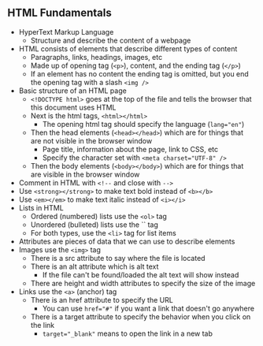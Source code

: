 ## HTML Fundamentals

- HyperText Markup Language
  - Structure and describe the content of a webpage
- HTML consists of elements that describe different types of content
  - Paragraphs, links, headings, images, etc
  - Made up of opening tag (`<p>`), content, and the ending tag (`</p>`)
  - If an element has no content the ending tag is omitted, but you end the opening tag with a slash `<img />`
- Basic structure of an HTML page
  - `<!DOCTYPE html>` goes at the top of the file and tells the browser that this document uses HTML
  - Next is the html tags, `<html></html>`
    - The opening html tag should specify the language (`lang="en"`)
  - Then the head elements (`<head></head>`) which are for things that are not visible in the browser window
    - Page title, information about the page, link to CSS, etc
    - Specify the character set with `<meta charset="UTF-8" />`
  - Then the body elements (`<body></body>`) which are for things that are visible in the browser window
- Comment in HTML with `<!--` and close with `-->`
- Use `<strong></strong>` to make text bold instead of `<b></b>`
- Use `<em></em>` to make text italic instead of `<i></i>`
- Lists in HTML
  - Ordered (numbered) lists use the `<ol>` tag
  - Unordered (bulleted) lists use the `` tag
  - For both types, use the `<li>` tag for list items
- Attributes are pieces of data that we can use to describe elements
- Images use the `<img>` tag
  - There is a src attribute to say where the file is located
  - There is an alt attribute which is alt text
    - If the file can't be found/loaded the alt text will show instead
  - There are height and width attributes to specify the size of the image
- Links use the `<a>` (anchor) tag
  - There is an href attribute to specify the URL
    - You can use `href="#"` if you want a link that doesn't go anywhere
  - There is a target attribute to specify the behavior when you click on the link
    - `target="_blank"` means to open the link in a new tab
